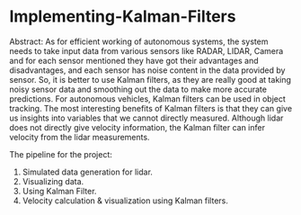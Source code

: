 # Implementing-Kalman-Filters
Abstract: As for efficient working of autonomous systems, the system needs to take input data from various sensors like RADAR, LIDAR, Camera and for each sensor mentioned they have got their advantages and disadvantages,
and each sensor has noise content in the data provided by sensor. So, it is better  to use Kalman filters, as they are really good at taking noisy sensor data and smoothing out the data to make more accurate predictions. 
For autonomous vehicles, Kalman filters can be used in object tracking.
The most interesting benefits of Kalman filters is that they can give us insights into variables that we cannot directly measured. Although lidar does not directly give velocity information, the Kalman filter can infer velocity from the lidar measurements.

The pipeline for the project:
1. Simulated data generation for lidar.
2. Visualizing data.
3. Using Kalman Filter.
4. Velocity calculation & visualization using Kalman filters.

